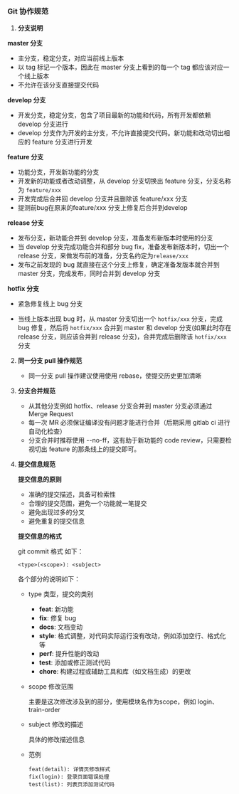 ### **Git 协作规范**



1. **分支说明**

**master 分支**

- 主分支，稳定分支，对应当前线上版本
- 以 tag 标记一个版本，因此在 master 分支上看到的每一个 tag 都应该对应一个线上版本
- 不允许在该分支直接提交代码

**develop 分支**

- 开发分支，稳定分支，包含了项目最新的功能和代码，所有开发都依赖 develop 分支进行
- develop 分支作为开发的主分支，不允许直接提交代码。新功能和改动切出相应的 feature 分支进行开发

**feature 分支**

- 功能分支，开发新功能的分支
- 开发新的功能或者改动调整，从 develop 分支切换出 feature 分支，分支名称为 `feature/xxx`
- 开发完成后合并回 develop 分支并且删除该 feature/xxx 分支
- 提测前bug在原来的feature/xxx 分支上修复后合并到develop

**release 分支**

- 发布分支，新功能合并到 develop 分支，准备发布新版本时使用的分支
- 当 develop 分支完成功能合并和部分 bug fix，准备发布新版本时，切出一个 release 分支，来做发布前的准备，分支名约定为`release/xxx`
- 发布之前发现的 bug 就直接在这个分支上修复，确定准备发版本就合并到 master 分支，完成发布，同时合并到 develop 分支

**hotfix 分支**

- 紧急修复线上 bug 分支

- 当线上版本出现 bug 时，从 master 分支切出一个 `hotfix/xxx` 分支，完成 bug 修复，然后将 `hotfix/xxx` 合并到 master 和 develop 分支(如果此时存在 release 分支，则应该合并到 release 分支)，合并完成后删除该 `hotfix/xxx` 分支



2. **同一分支 pull 操作规范**

   - 同一分支 pull 操作建议使用使用 rebase，使提交历史更加清晰

3. **分支合并规范**

   - 从其他分支例如 hotfix、release 分支合并到 master 分支必须通过 Merge Request
   - 每一次 MR 必须保证编译没有问题才能进行合并（后期采用 gitlab ci 进行自动化检查）
   - 分支合并时推荐使用 --no-ff，这有助于新功能的 code review，只需要检视切出 feature 的那条线上的提交即可。

4. **提交信息规范**

   **提交信息的原则**

   - 准确的提交描述，具备可检索性
   - 合理的提交范围，避免一个功能就一笔提交
   - 避免出现过多的分叉
   - 避免重复的提交信息

   **提交信息的格式**

   git commit 格式 如下：

   ```
   <type>(<scope>): <subject>
   ```

   各个部分的说明如下：

   - type 类型，提交的类别

     - **feat**: 新功能
     - **fix**: 修复 bug
     - **docs**: 文档变动
     - **style**: 格式调整，对代码实际运行没有改动，例如添加空行、格式化等
     - **perf**: 提升性能的改动
     - **test**: 添加或修正测试代码
     - **chore**: 构建过程或辅助工具和库（如文档生成）的更改

   - scope 修改范围

     主要是这次修改涉及到的部分，使用模块名作为scope，例如 login、train-order

   - subject 修改的描述

     具体的修改描述信息

   - 范例

     ```
     feat(detail): 详情页修改样式
     fix(login): 登录页面错误处理
     test(list): 列表页添加测试代码
     ```

